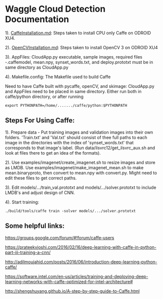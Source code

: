 <!--
waggle_topic=Waggle/Node/Plugins,Cloud Detector
-->

# Waggle Cloud Detection Documentation

1). [CaffeInstallation.md](https://github.com/waggle-sensor/plugin_manager/edit/master/plugins/openCV/AppFiles/docs/CaffeInstallation.md):       Steps taken to install CPU only Caffe on ODROID XU4.

2). [OpenCVInstallation.md](https://github.com/waggle-sensor/plugin_manager/edit/master/plugins/openCV/AppFiles/docs/OpenCVInstallation.md):      Steps taken to install OpenCV 3 on ODROID XU4

3). AppFiles:                   CloudApp.py executable, sample images, required files
        -.caffemodel, mean.npy, synset_words.txt, and deploy.prototxt must be in same directory as CloudApp.py

4). Makefile.config:       The Makefile used to build Caffe


Need to have Caffe built with pycaffe, openCV, and skimage:
CloudApp.py and AppFiles need to be placed in same directory.
Either run both in caffe/python directory, or after running

```
export PYTHONPATH=/home/......./caffe/python:$PYTHONPATH
```

Steps For Using Caffe:
----------------------
1). Prepare data - Put training images and validation images into their own folders. 'Train.txt' and 'Val.txt' should consist
    of thee full paths to each image in the directories with the index of 'synset_words.txt' that corresponds to that image's
    label. (Run data/ilsvrc12/get_ilsvrc_aux.sh and look at files there to get an idea of the formats).

2). Use examples/imagenet/create_imagenet.sh to resize images and store as LMDB. Use examples/imagenet/make_imagenet_mean.sh
    to make mean.binaryproto, then convert to mean.npy with convert.py. Might need to edit these files to get correct paths.

3). Edit models/.../train_val.prototxt and models/.../solver.prototxt to include LMDB's and adjust design of CNN.

4). Start training:
```
./build/tools/caffe train -solver models/.../solver.prototxt
```

Some helpful links:
-------------------
https://groups.google.com/forum/#!forum/caffe-users

https://prateekvjoshi.com/2016/02/16/deep-learning-with-caffe-in-python-part-iii-training-a-cnn/

http://adilmoujahid.com/posts/2016/06/introduction-deep-learning-python-caffe/

https://software.intel.com/en-us/articles/training-and-deploying-deep-learning-networks-with-caffe-optimized-for-intel-architecture#

http://shengshuyang.github.io/A-step-by-step-guide-to-Caffe.html
